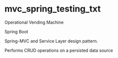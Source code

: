 # mvc_spring_testing_txt

Operational Vending Machine

Spring Boot

Spring-MVC and Service Layer design pattern. 

Performs CRUD operations on a persisted data source

